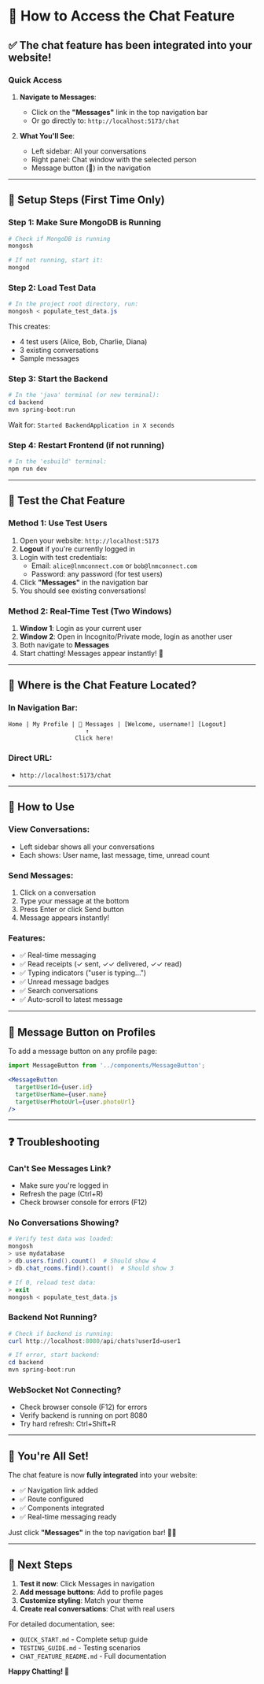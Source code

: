 # 🚀 How to Access the Chat Feature

## ✅ The chat feature has been integrated into your website!

### Quick Access

1. **Navigate to Messages**: 
   - Click on the **"Messages"** link in the top navigation bar
   - Or go directly to: `http://localhost:5173/chat`

2. **What You'll See**:
   - Left sidebar: All your conversations
   - Right panel: Chat window with the selected person
   - Message button (💬) in the navigation

---

## 🔧 Setup Steps (First Time Only)

### Step 1: Make Sure MongoDB is Running
```powershell
# Check if MongoDB is running
mongosh

# If not running, start it:
mongod
```

### Step 2: Load Test Data
```powershell
# In the project root directory, run:
mongosh < populate_test_data.js
```

This creates:
- 4 test users (Alice, Bob, Charlie, Diana)
- 3 existing conversations
- Sample messages

### Step 3: Start the Backend
```powershell
# In the 'java' terminal (or new terminal):
cd backend
mvn spring-boot:run
```

Wait for: `Started BackendApplication in X seconds`

### Step 4: Restart Frontend (if not running)
```powershell
# In the 'esbuild' terminal:
npm run dev
```

---

## 🧪 Test the Chat Feature

### Method 1: Use Test Users

1. Open your website: `http://localhost:5173`
2. **Logout** if you're currently logged in
3. Login with test credentials:
   - Email: `alice@lnmconnect.com` or `bob@lnmconnect.com`
   - Password: any password (for test users)
4. Click **"Messages"** in the navigation bar
5. You should see existing conversations!

### Method 2: Real-Time Test (Two Windows)

1. **Window 1**: Login as your current user
2. **Window 2**: Open in Incognito/Private mode, login as another user
3. Both navigate to **Messages**
4. Start chatting! Messages appear instantly! 🎉

---

## 🎯 Where is the Chat Feature Located?

### In Navigation Bar:
```
Home | My Profile | 💬 Messages | [Welcome, username!] [Logout]
                      ↑
                   Click here!
```

### Direct URL:
- `http://localhost:5173/chat`

---

## 💬 How to Use

### View Conversations:
- Left sidebar shows all your conversations
- Each shows: User name, last message, time, unread count

### Send Messages:
1. Click on a conversation
2. Type your message at the bottom
3. Press Enter or click Send button
4. Message appears instantly!

### Features:
- ✅ Real-time messaging
- ✅ Read receipts (✓ sent, ✓✓ delivered, ✓✓ read)
- ✅ Typing indicators ("user is typing...")
- ✅ Unread message badges
- ✅ Search conversations
- ✅ Auto-scroll to latest message

---

## 🔗 Message Button on Profiles

To add a message button on any profile page:

```jsx
import MessageButton from '../components/MessageButton';

<MessageButton 
  targetUserId={user.id}
  targetUserName={user.name}
  targetUserPhotoUrl={user.photoUrl}
/>
```

---

## ❓ Troubleshooting

### Can't See Messages Link?
- Make sure you're logged in
- Refresh the page (Ctrl+R)
- Check browser console for errors (F12)

### No Conversations Showing?
```powershell
# Verify test data was loaded:
mongosh
> use mydatabase
> db.users.find().count()  # Should show 4
> db.chat_rooms.find().count()  # Should show 3

# If 0, reload test data:
> exit
mongosh < populate_test_data.js
```

### Backend Not Running?
```powershell
# Check if backend is running:
curl http://localhost:8080/api/chats?userId=user1

# If error, start backend:
cd backend
mvn spring-boot:run
```

### WebSocket Not Connecting?
- Check browser console (F12) for errors
- Verify backend is running on port 8080
- Try hard refresh: Ctrl+Shift+R

---

## 🎉 You're All Set!

The chat feature is now **fully integrated** into your website:
- ✅ Navigation link added
- ✅ Route configured  
- ✅ Components integrated
- ✅ Real-time messaging ready

Just click **"Messages"** in the top navigation bar! 💬✨

---

## 📝 Next Steps

1. **Test it now**: Click Messages in navigation
2. **Add message buttons**: Add to profile pages
3. **Customize styling**: Match your theme
4. **Create real conversations**: Chat with real users

For detailed documentation, see:
- `QUICK_START.md` - Complete setup guide
- `TESTING_GUIDE.md` - Testing scenarios
- `CHAT_FEATURE_README.md` - Full documentation

**Happy Chatting! 💬**
